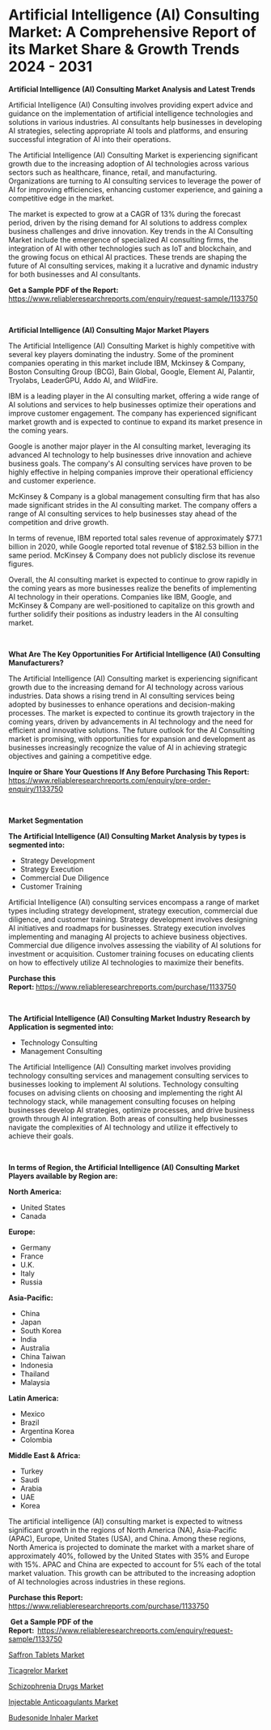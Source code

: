 <p><h1>Artificial Intelligence (AI) Consulting Market: A Comprehensive Report of its Market Share & Growth Trends 2024 - 2031</h1></p><p><strong>Artificial Intelligence (AI) Consulting Market Analysis and Latest Trends</strong></p>
<p><p>Artificial Intelligence (AI) Consulting involves providing expert advice and guidance on the implementation of artificial intelligence technologies and solutions in various industries. AI consultants help businesses in developing AI strategies, selecting appropriate AI tools and platforms, and ensuring successful integration of AI into their operations.</p><p>The Artificial Intelligence (AI) Consulting Market is experiencing significant growth due to the increasing adoption of AI technologies across various sectors such as healthcare, finance, retail, and manufacturing. Organizations are turning to AI consulting services to leverage the power of AI for improving efficiencies, enhancing customer experience, and gaining a competitive edge in the market.</p><p>The market is expected to grow at a CAGR of 13% during the forecast period, driven by the rising demand for AI solutions to address complex business challenges and drive innovation. Key trends in the AI Consulting Market include the emergence of specialized AI consulting firms, the integration of AI with other technologies such as IoT and blockchain, and the growing focus on ethical AI practices. These trends are shaping the future of AI consulting services, making it a lucrative and dynamic industry for both businesses and AI consultants.</p></p>
<p><strong>Get a Sample PDF of the Report:&nbsp;</strong> <a href="https://www.reliableresearchreports.com/enquiry/request-sample/1133750">https://www.reliableresearchreports.com/enquiry/request-sample/1133750</a></p>
<p>&nbsp;</p>
<p><strong>Artificial Intelligence (AI) Consulting Major Market Players</strong></p>
<p><p>The Artificial Intelligence (AI) Consulting Market is highly competitive with several key players dominating the industry. Some of the prominent companies operating in this market include IBM, Mckinsey & Company, Boston Consulting Group (BCG), Bain Global, Google, Element AI, Palantir, Tryolabs, LeaderGPU, Addo AI, and WildFire.</p><p>IBM is a leading player in the AI consulting market, offering a wide range of AI solutions and services to help businesses optimize their operations and improve customer engagement. The company has experienced significant market growth and is expected to continue to expand its market presence in the coming years.</p><p>Google is another major player in the AI consulting market, leveraging its advanced AI technology to help businesses drive innovation and achieve business goals. The company's AI consulting services have proven to be highly effective in helping companies improve their operational efficiency and customer experience.</p><p>McKinsey & Company is a global management consulting firm that has also made significant strides in the AI consulting market. The company offers a range of AI consulting services to help businesses stay ahead of the competition and drive growth.</p><p>In terms of revenue, IBM reported total sales revenue of approximately $77.1 billion in 2020, while Google reported total revenue of $182.53 billion in the same period. McKinsey & Company does not publicly disclose its revenue figures.</p><p>Overall, the AI consulting market is expected to continue to grow rapidly in the coming years as more businesses realize the benefits of implementing AI technology in their operations. Companies like IBM, Google, and McKinsey & Company are well-positioned to capitalize on this growth and further solidify their positions as industry leaders in the AI consulting market.</p></p>
<p>&nbsp;</p>
<p><strong>What Are The Key Opportunities For Artificial Intelligence (AI) Consulting Manufacturers?</strong></p>
<p><p>The Artificial Intelligence (AI) Consulting market is experiencing significant growth due to the increasing demand for AI technology across various industries. Data shows a rising trend in AI consulting services being adopted by businesses to enhance operations and decision-making processes. The market is expected to continue its growth trajectory in the coming years, driven by advancements in AI technology and the need for efficient and innovative solutions. The future outlook for the AI Consulting market is promising, with opportunities for expansion and development as businesses increasingly recognize the value of AI in achieving strategic objectives and gaining a competitive edge.</p></p>
<p><strong>Inquire or Share Your Questions If Any Before Purchasing This Report:</strong> <a href="https://www.reliableresearchreports.com/enquiry/pre-order-enquiry/1133750">https://www.reliableresearchreports.com/enquiry/pre-order-enquiry/1133750</a></p>
<p>&nbsp;</p>
<p><strong>Market Segmentation</strong></p>
<p><strong>The Artificial Intelligence (AI) Consulting Market Analysis by types is segmented into:</strong></p>
<p><ul><li>Strategy Development</li><li>Strategy Execution</li><li>Commercial Due Diligence</li><li>Customer Training</li></ul></p>
<p><p>Artificial Intelligence (AI) consulting services encompass a range of market types including strategy development, strategy execution, commercial due diligence, and customer training. Strategy development involves designing AI initiatives and roadmaps for businesses. Strategy execution involves implementing and managing AI projects to achieve business objectives. Commercial due diligence involves assessing the viability of AI solutions for investment or acquisition. Customer training focuses on educating clients on how to effectively utilize AI technologies to maximize their benefits.</p></p>
<p><strong>Purchase this Report:&nbsp;</strong><a href="https://www.reliableresearchreports.com/purchase/1133750">https://www.reliableresearchreports.com/purchase/1133750</a></p>
<p>&nbsp;</p>
<p><strong>The Artificial Intelligence (AI) Consulting Market Industry Research by Application is segmented into:</strong></p>
<p><ul><li>Technology Consulting</li><li>Management Consulting</li></ul></p>
<p><p>The Artificial Intelligence (AI) Consulting market involves providing technology consulting services and management consulting services to businesses looking to implement AI solutions. Technology consulting focuses on advising clients on choosing and implementing the right AI technology stack, while management consulting focuses on helping businesses develop AI strategies, optimize processes, and drive business growth through AI integration. Both areas of consulting help businesses navigate the complexities of AI technology and utilize it effectively to achieve their goals.</p></p>
<p>&nbsp;</p>
<p><strong>In terms of Region, the Artificial Intelligence (AI) Consulting Market Players available by Region are:</strong></p>
<p>
    <p> <strong> North America: </strong>
        <ul>
            <li>United States</li>
            <li>Canada</li>
        </ul>
        </p> 
    <p> <strong> Europe: </strong>
        <ul>
            <li>Germany</li>
            <li>France</li>
            <li>U.K.</li>
            <li>Italy</li>
            <li>Russia</li>
        </ul>
        </p> 
    <p> <strong> Asia-Pacific: </strong>
        <ul>
            <li>China</li>
            <li>Japan</li>
            <li>South Korea</li>
            <li>India</li>
            <li>Australia</li>
            <li>China Taiwan</li>
            <li>Indonesia</li>
            <li>Thailand</li>
            <li>Malaysia</li>
        </ul>
        </p> 
    <p> <strong> Latin America: </strong>
        <ul>
            <li>Mexico</li>
            <li>Brazil</li>
            <li>Argentina Korea</li>
            <li>Colombia</li>
        </ul>
        </p> 
    <p> <strong> Middle East & Africa: </strong>
        <ul>
            <li>Turkey</li>
            <li>Saudi</li>
            <li>Arabia</li>
            <li>UAE</li>
            <li>Korea</li>
        </ul>
    </p>
    </p>
<p><p>The artificial intelligence (AI) consulting market is expected to witness significant growth in the regions of North America (NA), Asia-Pacific (APAC), Europe, United States (USA), and China. Among these regions, North America is projected to dominate the market with a market share of approximately 40%, followed by the United States with 35% and Europe with 15%. APAC and China are expected to account for 5% each of the total market valuation. This growth can be attributed to the increasing adoption of AI technologies across industries in these regions.</p></p>
<p><strong>Purchase this Report: </strong><a href="https://www.reliableresearchreports.com/purchase/1133750">https://www.reliableresearchreports.com/purchase/1133750</a></p>
<p>&nbsp;<strong>Get a Sample PDF of the Report:&nbsp;&nbsp;</strong><a href="https://www.reliableresearchreports.com/enquiry/request-sample/1133750">https://www.reliableresearchreports.com/enquiry/request-sample/1133750</a></p>
<p><strong></strong></p>
<p><p><a href="https://medium.com/@effiemills56867/saffron-tablets-market-insights-into-market-cagr-market-trends-and-growth-strategies-10ac6e717945">Saffron Tablets Market</a></p><p><a href="https://medium.com/@effiemills56867/ticagrelor-market-trends-and-market-analysis-forecasted-for-period-2024-2031-59bf87c4a110">Ticagrelor Market</a></p><p><a href="https://medium.com/@effiemills56867/schizophrenia-drugs-market-size-reveals-the-best-marketing-channels-in-global-industry-b729c212ed96">Schizophrenia Drugs Market</a></p><p><a href="https://medium.com/@effiemills56867/injectable-anticoagulants-market-comprehensive-assessment-by-type-application-and-geography-97b073eeefcf">Injectable Anticoagulants Market</a></p><p><a href="https://medium.com/@effiemills56867/budesonide-inhaler-market-size-market-outlook-and-market-forecast-2024-to-2031-f29ea1f1ccb1">Budesonide Inhaler Market</a></p></p>